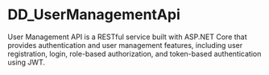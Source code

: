 # DD_UserManagementApi
User Management API is a RESTful service built with ASP.NET Core that provides authentication and user management features, including user registration, login, role-based authorization, and token-based authentication using JWT.
